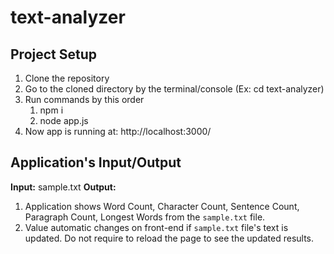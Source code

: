 # text-analyzer

## Project Setup
1. Clone the repository
2. Go to the cloned directory by the terminal/console (Ex: cd text-analyzer)
3. Run commands by this order
     1. npm i
     2. node app.js
4. Now app is running at: http://localhost:3000/




## Application's Input/Output
**Input:** sample.txt
**Output:** 
1. Application shows Word Count, Character Count, Sentence Count, Paragraph Count, Longest Words from the `sample.txt` file.
2. Value automatic changes on front-end if `sample.txt` file's text is updated. Do not require to reload the page to see the updated results.
